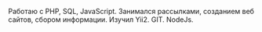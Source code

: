 Работаю с PHP, SQL, JavaScript. Занимался рассылками, созданием веб сайтов, сбором информации. Изучил Yii2. GIT. NodeJs.
